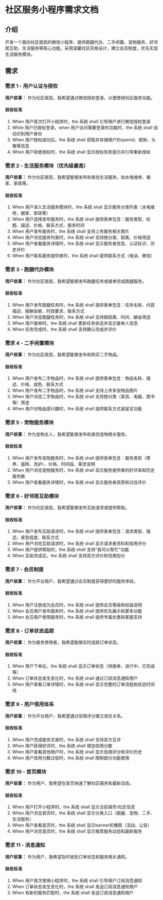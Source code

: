 # 社区服务小程序需求文档

## 介绍

开发一个面向社区居民的微信小程序，提供跑腿代办、二手闲置、宠物服务、好邻居互助、生活服务等核心功能。采用温馨社区风格设计，建立会员制度，优先实现生活服务模块。

## 需求

### 需求 1 - 用户认证与授权

**用户故事：** 作为社区居民，我希望通过微信授权登录，以便使用社区服务功能。

#### 验收标准

1. When 用户首次打开小程序时，the 系统 shall 引导用户进行微信授权登录
2. While 用户已授权登录，when 用户访问需要登录的功能时，the 系统 shall 自动识别用户身份
3. When 用户授权成功后，the 系统 shall 获取并存储用户的openid、昵称、头像等信息
4. When 用户拒绝授权时，the 系统 shall 显示授权失败提示并引导重新授权

### 需求 2 - 生活服务模块（优先级最高）

**用户故事：** 作为社区居民，我希望能够发布和查找生活服务，如水电维修、搬家、家政等。

#### 验收标准

1. When 用户进入生活服务模块时，the 系统 shall 显示服务分类列表（水电维修、搬家、家政等）
2. When 用户选择发布服务时，the 系统 shall 提供表单包含：服务类型、标题、描述、价格、联系方式、服务时间
3. When 用户发布服务时，the 系统 shall 支持上传服务相关图片
4. When 用户浏览服务列表时，the 系统 shall 支持按分类、距离、价格筛选
5. When 用户查看服务详情时，the 系统 shall 显示服务者信息、认证标识、历史评价
6. When 用户联系服务提供者时，the 系统 shall 提供联系方式（电话、微信）

### 需求 3 - 跑腿代办模块

**用户故事：** 作为社区居民，我希望能够发布跑腿任务或接单完成跑腿服务。

#### 验收标准

1. When 用户发布跑腿任务时，the 系统 shall 提供表单包含：任务名称、内容描述、报酬金额、时效要求、联系方式
2. When 用户浏览跑腿任务时，the 系统 shall 支持按距离、时间、酬金筛选
3. When 用户接单时，the 系统 shall 更新任务状态并显示接单人信息
4. When 任务完成时，the 系统 shall 支持确认完成并评价

### 需求 4 - 二手闲置模块

**用户故事：** 作为社区居民，我希望能够发布和购买二手物品。

#### 验收标准

1. When 用户发布二手物品时，the 系统 shall 提供表单包含：物品名称、描述、价格、成色、联系方式
2. When 用户发布二手物品时，the 系统 shall 支持上传多张物品图片
3. When 用户浏览二手物品时，the 系统 shall 支持按分类（家具、电器、图书等）筛选
4. When 用户对物品感兴趣时，the 系统 shall 提供联系方式或留言功能

### 需求 5 - 宠物服务模块

**用户故事：** 作为宠物主人，我希望能够发布和查找宠物相关服务。

#### 验收标准

1. When 用户发布宠物服务时，the 系统 shall 提供表单包含：服务类型（寄养、遛狗、洗护）、价格、时间段、需求说明
2. When 用户浏览宠物服务时，the 系统 shall 显示服务提供者的好评率和历史服务数
3. When 用户查看服务详情时，the 系统 shall 显示服务者资质和过往评价

### 需求 6 - 好邻居互助模块

**用户故事：** 作为社区居民，我希望能够发布互助请求或提供帮助。

#### 验收标准

1. When 用户发布互助请求时，the 系统 shall 提供表单包含：请求类型、描述、紧急程度、联系方式
2. When 用户浏览互助请求时，the 系统 shall 显示请求者资料和信用评分
3. When 用户提供帮助时，the 系统 shall 支持"我可以帮忙"功能
4. When 互助完成后，the 系统 shall 支持双方评价和信用加分

### 需求 7 - 会员制度

**用户故事：** 作为平台用户，我希望通过会员制度获得更好的服务体验。

#### 验收标准

1. When 用户注册成为会员时，the 系统 shall 提供会员等级和权益说明
2. When 会员用户发布服务时，the 系统 shall 提供优先展示和更多功能
3. When 会员用户使用服务时，the 系统 shall 提供专属优惠和客服支持

### 需求 8 - 订单状态追踪

**用户故事：** 作为服务使用者，我希望能够实时追踪订单状态。

#### 验收标准

1. When 用户下单后，the 系统 shall 显示订单状态（待接单、进行中、已完成等）
2. When 订单状态发生变化时，the 系统 shall 通过订阅消息通知用户
3. When 用户查看订单详情时，the 系统 shall 显示完整的订单流程和状态时间线

### 需求 9 - 用户信用体系

**用户故事：** 作为平台用户，我希望通过信用评分建立信任关系。

#### 验收标准

1. When 用户完成服务交易时，the 系统 shall 支持双方互评
2. When 用户获得好评时，the 系统 shall 增加信用分数
3. When 用户查看其他用户时，the 系统 shall 显示信用评分和评价历史
4. When 用户信用分数过低时，the 系统 shall 限制部分功能使用

### 需求 10 - 首页模块

**用户故事：** 作为用户，我希望在首页快速了解社区服务和最新动态。

#### 验收标准

1. When 用户打开小程序时，the 系统 shall 显示当前城市/社区信息
2. When 用户浏览首页时，the 系统 shall 显示分类入口（跑腿、宠物、二手、生活服务）
3. When 用户查看首页时，the 系统 shall 显示banner轮播图（活动、公告）
4. When 用户浏览首页时，the 系统 shall 显示推荐服务动态和最新服务

### 需求 11 - 消息通知

**用户故事：** 作为用户，我希望及时收到订单状态和服务相关通知。

#### 验收标准

1. When 用户首次使用小程序时，the 系统 shall 引导用户订阅消息通知
2. When 订单状态发生变化时，the 系统 shall 发送订阅消息通知用户
3. When 有新的服务匹配时，the 系统 shall 发送订阅消息通知用户 